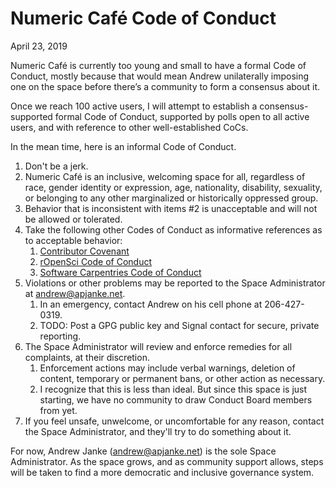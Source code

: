 Numeric Café Code of Conduct
============================

April 23, 2019

Numeric Café is currently too young and small to have a formal Code of Conduct, mostly because that would
mean Andrew unilaterally imposing one on the space before there’s a community to form a consensus about
it.

Once we reach 100 active users, I will attempt to establish a consensus-supported formal Code of Conduct, supported by polls open to all active users, and with reference to other well-established CoCs.

In the mean time, here is an informal Code of Conduct.

1. Don't be a jerk.
1. Numeric Café is an inclusive, welcoming space for all, regardless of race, gender identity or expression, age, nationality, disability, sexuality, or belonging to any other marginalized or historically oppressed group.
1. Behavior that is inconsistent with items #2 is unacceptable and will not be allowed or tolerated.
1. Take the following other Codes of Conduct as informative references as to acceptable behavior:
    1. [Contributor Covenant](https://www.contributor-covenant.org)
    1. [rOpenSci Code of Conduct](https://ropensci.org/code-of-conduct/)
    1. [Software Carpentries Code of Conduct](https://docs.carpentries.org/topic_folders/policies/code-of-conduct.html)
1. Violations or other problems may be reported to the Space Administrator at <andrew@apjanke.net>.
    1. In an emergency, contact Andrew on his cell phone at 206-427-0319.
    1. TODO: Post a GPG public key and Signal contact for secure, private reporting.
1. The Space Administrator will review and enforce remedies for all complaints, at their discretion.
    1. Enforcement actions may include verbal warnings, deletion of content, temporary or permanent bans, or other action as necessary.
    1. I recognize that this is less than ideal. But since this space is just starting, we have no community to draw Conduct Board members from yet.
1. If you feel unsafe, unwelcome, or uncomfortable for any reason, contact the Space Administrator, and they'll try to do something about it.

For now, Andrew Janke (<andrew@apjanke.net>) is the sole Space Administrator.
As the space grows, and as community support allows, steps will be taken to find a more democratic and inclusive governance system.
  
